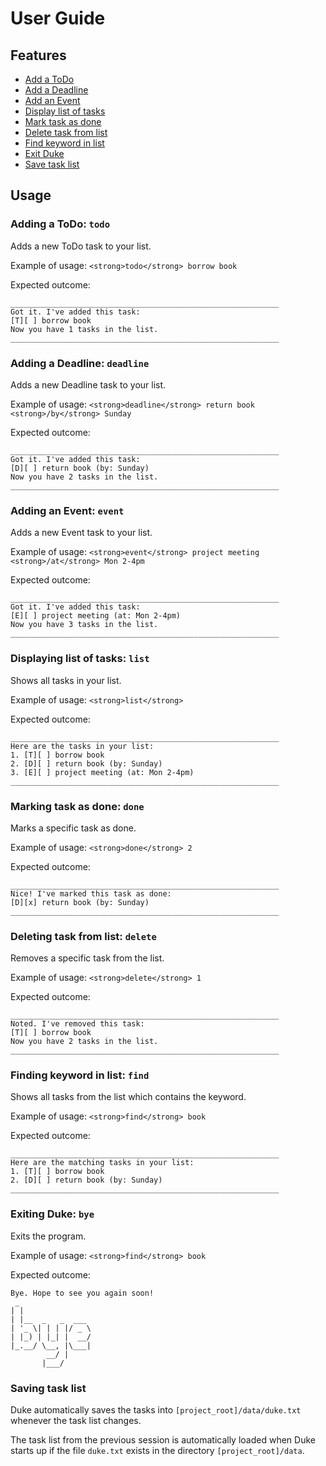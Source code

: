 # User Guide

## Features 
* [Add a ToDo](#adding-a-todo-todo)
* [Add a Deadline](#adding-a-deadline-deadline)
* [Add an Event](#adding-an-event-event)
* [Display list of tasks](#displaying-list-of-tasks-list)
* [Mark task as done](marking-task-as-done-done)
* [Delete task from list](deleting-task-from-list-delete)
* [Find keyword in list](finding-keyword-in-list-find)
* [Exit Duke](exiting-duke-bye)
* [Save task list](saving-task-list)

## Usage

### Adding a ToDo: `todo`

Adds a new ToDo task to your list.

Example of usage: 
`<strong>todo</strong> borrow book`

Expected outcome:
```
____________________________________________________________
Got it. I've added this task: 
[T][ ] borrow book
Now you have 1 tasks in the list.
____________________________________________________________
```
### Adding a Deadline: `deadline`

Adds a new Deadline task to your list.

Example of usage: 
`<strong>deadline</strong> return book <strong>/by</strong> Sunday`

Expected outcome:
```
____________________________________________________________
Got it. I've added this task: 
[D][ ] return book (by: Sunday)
Now you have 2 tasks in the list.
____________________________________________________________
```
### Adding an Event: `event`

Adds a new Event task to your list.

Example of usage: 
`<strong>event</strong> project meeting <strong>/at</strong> Mon 2-4pm`

Expected outcome:
```
____________________________________________________________
Got it. I've added this task: 
[E][ ] project meeting (at: Mon 2-4pm)
Now you have 3 tasks in the list.
____________________________________________________________
```
### Displaying list of tasks: `list`

Shows all tasks in your list.

Example of usage: 
`<strong>list</strong>`

Expected outcome:
```
____________________________________________________________
Here are the tasks in your list:
1. [T][ ] borrow book
2. [D][ ] return book (by: Sunday)
3. [E][ ] project meeting (at: Mon 2-4pm)
____________________________________________________________
```
### Marking task as done: `done`

Marks a specific task as done.

Example of usage: 
`<strong>done</strong> 2`

Expected outcome:
```
____________________________________________________________
Nice! I've marked this task as done: 
[D][x] return book (by: Sunday)
____________________________________________________________
```
### Deleting task from list: `delete`

Removes a specific task from the list.

Example of usage: 
`<strong>delete</strong> 1`

Expected outcome:
```
____________________________________________________________
Noted. I've removed this task: 
[T][ ] borrow book
Now you have 2 tasks in the list.
____________________________________________________________
```
### Finding keyword in list: `find`

Shows all tasks from the list which contains the keyword.

Example of usage: 
`<strong>find</strong> book`

Expected outcome:
```
____________________________________________________________
Here are the matching tasks in your list:
1. [T][ ] borrow book
2. [D][ ] return book (by: Sunday)
____________________________________________________________
```
### Exiting Duke: `bye`

Exits the program.

Example of usage: 
`<strong>find</strong> book`

Expected outcome:
```
Bye. Hope to see you again soon!
 _                
| |               
| |__  _   _  ___ 
| '_ \| | | |/ _ \
| |_) | |_| |  __/
|_.__/ \__, |\___|
        __/ |     
       |___/      
```

### Saving task list

Duke automatically saves the tasks into `[project_root]/data/duke.txt` whenever the task list changes.

The task list from the previous session is automatically loaded when Duke starts up if the file `duke.txt` exists in the directory `[project_root]/data`.